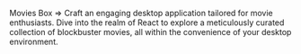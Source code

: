 Movies Box =>
Craft an engaging desktop application tailored for movie enthusiasts. Dive into the realm of React to explore a meticulously curated collection of blockbuster movies, all within the convenience of your desktop environment.
